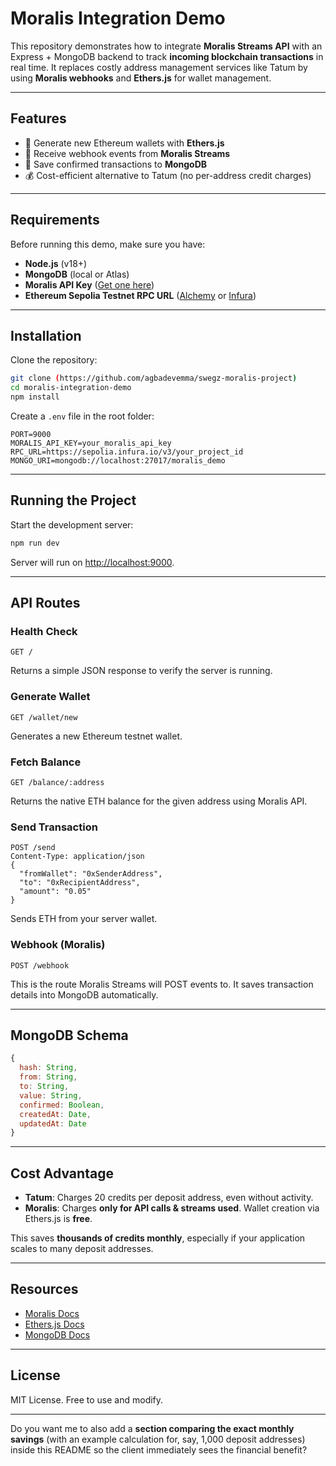 # Moralis Integration Demo

This repository demonstrates how to integrate **Moralis Streams API** with an Express + MongoDB backend to track **incoming blockchain transactions** in real time.
It replaces costly address management services like Tatum by using **Moralis webhooks** and **Ethers.js** for wallet management.

---

## Features

* 🚀 Generate new Ethereum wallets with **Ethers.js**
* 🔔 Receive webhook events from **Moralis Streams**
* 💾 Save confirmed transactions to **MongoDB**
* 💰 Cost-efficient alternative to Tatum (no per-address credit charges)

---

## Requirements

Before running this demo, make sure you have:

* **Node.js** (v18+)
* **MongoDB** (local or Atlas)
* **Moralis API Key** ([Get one here](https://admin.moralis.io/))
* **Ethereum Sepolia Testnet RPC URL** ([Alchemy](https://www.alchemy.com/) or [Infura](https://www.infura.io/))

---

## Installation

Clone the repository:

```bash
git clone (https://github.com/agbadevemma/swegz-moralis-project)
cd moralis-integration-demo
npm install
```

Create a `.env` file in the root folder:

```env
PORT=9000
MORALIS_API_KEY=your_moralis_api_key
RPC_URL=https://sepolia.infura.io/v3/your_project_id
MONGO_URI=mongodb://localhost:27017/moralis_demo
```

---

## Running the Project

Start the development server:

```bash
npm run dev
```

Server will run on [http://localhost:9000](http://localhost:9000).

---

## API Routes

### Health Check

```http
GET /
```

Returns a simple JSON response to verify the server is running.

### Generate Wallet

```http
GET /wallet/new
```

Generates a new Ethereum testnet wallet.

### Fetch Balance

```http
GET /balance/:address
```

Returns the native ETH balance for the given address using Moralis API.

### Send Transaction

```http
POST /send
Content-Type: application/json
{
  "fromWallet": "0xSenderAddress",
  "to": "0xRecipientAddress",
  "amount": "0.05"
}
```

Sends ETH from your server wallet.

### Webhook (Moralis)

```http
POST /webhook
```

This is the route Moralis Streams will POST events to. It saves transaction details into MongoDB automatically.

---

## MongoDB Schema

```js
{
  hash: String,
  from: String,
  to: String,
  value: String,
  confirmed: Boolean,
  createdAt: Date,
  updatedAt: Date
}
```

---

## Cost Advantage

* **Tatum**: Charges 20 credits per deposit address, even without activity.
* **Moralis**: Charges **only for API calls & streams used**. Wallet creation via Ethers.js is **free**.

This saves **thousands of credits monthly**, especially if your application scales to many deposit addresses.

---

## Resources

* [Moralis Docs](https://docs.moralis.io/)
* [Ethers.js Docs](https://docs.ethers.org/)
* [MongoDB Docs](https://www.mongodb.com/docs/)

---

## License

MIT License. Free to use and modify.

---

Do you want me to also add a **section comparing the exact monthly savings** (with an example calculation for, say, 1,000 deposit addresses) inside this README so the client immediately sees the financial benefit?

